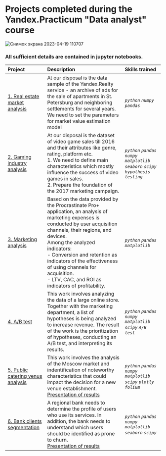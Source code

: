 # Projects completed during the Yandex.Practicum "Data analyst" course 

![Снимок экрана 2023-04-19 110707](https://user-images.githubusercontent.com/130278462/233026616-5a34ae2c-35b9-4e75-a9a1-0344a81cb40c.png)

### All sufficient details are contained in jupyter notebooks.

| Project | Description | Skills trained  |
| :---------------------- | :---------------------- | :---------------------- |
| [1. Real estate market analysis](https://github.com/AntonMiniazev/YaP_projects/tree/main/1.%20Real_estate_market_analysis) | At our disposal is the data sample of the Yandex.Realty service - an archive of ads for the sale of apartments in St. Petersburg and neighboring settlements for several years. We need to set the parameters for market value estimation model | *`python`* *`numpy`* *`pandas`* |
| [2. Gaming industry analysis](https://github.com/AntonMiniazev/YaP_projects/tree/main/2.%20Gaming_industry_analysis) | At our disposal is the dataset of video game sales till 2016 and their attributes like genre, rating, platform etc. <br> 1. We need to define main characteristics which mostly influence the success of video games in sales.<br> 2. Prepare the foundation of the 2017 marketing campaign. | *`python`* *`pandas`* *`numpy`* *`matplotlib`* *`seaborn`* *`scipy`* *`hypothesis testing`* |
| [3. Marketing analysis](https://github.com/AntonMiniazev/YaP_projects/tree/main/3.%20Marketing_analysis) | Based on the data provided by the Procrastinate Pro+ application, an analysis of marketing expenses is conducted by user acquisition channels, their regions, and devices.<br> Among the analyzed indicators:<br>- Conversion and retention as indicators of the effectiveness of using channels for acquisition.<br>- LTV, CAC, and ROI as indicators of profitability. | *`python`* *`pandas`* *`matplotlib`* |
| [4. A/B test](https://github.com/AntonMiniazev/YaP_projects/tree/main/4.%20AB%20test) | This work involves analyzing the data of a large online store. Together with the marketing department, a list of hypotheses is being analyzed to increase revenue. The result of the work is the prioritization of hypotheses, conducting an A/B test, and interpreting its results. | *`python`* *`pandas`* *`numpy`* *`matplotlib`* *`scipy`* *`A/B test`* |
| [5. Public catering venus analysis](https://github.com/AntonMiniazev/YaP_projects/tree/main/5.%20Public_catering_venus_analysis) | This work involves the analysis of the Moscow market and indentification of noteworthy characteristics that could impact the decision for a new venue establishment.<br> [Presentation of results](https://github.com/AntonMiniazev/YaP_projects/blob/main/5.%20Public_catering_venus_analysis/Venues_Presentation.pdf) | *`python`* *`pandas`* *`numpy`* *`matplotlib`* *`scipy`* *`plotly`* *`folium`* |
| [6. Bank clients segmentation](https://github.com/AntonMiniazev/YaP_projects/tree/main/6.%20Bank_clients_segmentation) | A regional bank needs to determine the profile of users who use its services. In addition, the bank needs to understand which users should be identified as prone to churn.<br> [Presentation of results](https://github.com/AntonMiniazev/YaP_projects/blob/main/6.%20Bank_clients_segmentation/Bank_clients_segmentation.pdf) | *`python`* *`pandas`* *`numpy`* *`matplotlib`* *`seaborn`* *`scipy`* |
